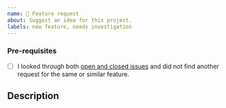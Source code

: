 ```yaml
---
name: 🚀 Feature request
about: Suggest an idea for this project.
labels: new feature, needs investigation
---
```


### Pre-requisites
<!-- Replace the [ ] with [x] (lowercase x) to check the box -->
- [ ] I looked through both [open and closed issues](../issues?utf8=✓&q=is%3Aissue) and did not find another request for the same or similar feature.

## Description
<!-- A clear and concise description of what you want to happen. Consider user story format. -->
